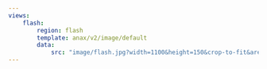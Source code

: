 ```yaml
---
views:
    flash:
        region: flash
        template: anax/v2/image/default
        data:
            src: "image/flash.jpg?width=1100&height=150&crop-to-fit&area=0,0,30,0"
---
```

